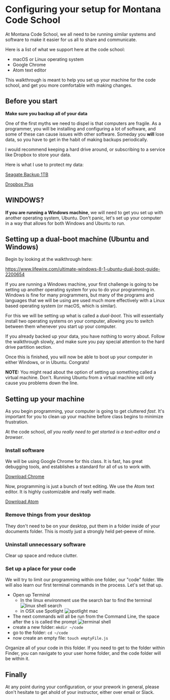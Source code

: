 # Configuring your setup for Montana Code School

At Montana Code School, we all need to be running similar systems and software to make it easier for us all to share and communicate.

Here is a list of what we support here at the code school:

* macOS or Linux operating system
* Google Chrome
* Atom text editor

This walkthrough is meant to help you set up your machine for the code school, and get you more comfortable with making changes.

## Before you start

**Make sure you backup all of your data**

One of the first myths we need to dispel is that computers are fragile. As a programmer, you will be installing and configuring a lot of software, and some of these can cause issues with other software. Someday you **will** lose data, so you have to get in the habit of making backups periodically.

I would recommend keeping a hard drive around, or subscribing to a service like Dropbox to store your data.

Here is what I use to protect my data:

[Seagate Backup 1TB](https://www.amazon.com/Seagate-Backup-Portable-External-STDR1000100/dp/B00H4XH5FY)

[Dropbox Plus](https://www.dropbox.com/upgrade)

## WINDOWS?

**If you are running a Windows machine**, we will need to get you set up with another operating system, Ubuntu. Don't panic, let's set up your computer in a way that allows for both Windows and Ubuntu to run.

## Setting up a dual-boot machine (Ubuntu and Windows)

Begin by looking at the walkthrough here:

https://www.lifewire.com/ultimate-windows-8-1-ubuntu-dual-boot-guide-2200654

If you are running a Windows machine, your first challenge is going to be setting up another operating system for you to do your programming in. Windows is fine for many programmers, but many of the programs and languages that we will be using are used much more effectively with a Linux based operating system (or macOS, which is similar).

For this we will be setting up what is called a *dual-boot*. This will essentially install two operating systems on your computer, allowing you to switch between them whenever you start up your computer.

If you already backed up your data, you have nothing to worry about. Follow the walkthrough slowly, and make sure you pay special attention to the hard drive partition section.

Once this is finished, you will now be able to boot up your computer in either Windows, or in Ubuntu. Congrats!

**NOTE:** You might read about the option of setting up something called a virtual machine. Don't. Running Ubuntu from a virtual machine will only cause you problems down the line.

## Setting up your machine

As you begin programming, your computer is going to get cluttered *fast*. It's important for you to clean up your machine before class begins to minimize frustration.

At the code school, *all you really need to get started is a text-editor and a browser*. 

### Install software

We will be using Google Chrome for this class. It is fast, has great debugging tools, and establishes a standard for all of us to work with.

[Download Chrome](https://www.google.com/chrome/browser/desktop/index.html)

Now, programming is just a bunch of text editing. We use the Atom text editor. It is highly customizable and really well made.

[Download Atom](https://atom.io/)

### Remove things from your desktop

They don't need to be on your desktop, put them in a folder inside of your documents folder. This is mostly just a strongly held pet-peeve of mine.

### Uninstall unnecessary software

Clear up space and reduce clutter.

### Set up a place for your code

We will try to limit our programming within one folder, our "code" folder. We will also learn our first terminal commands in the process. Let's set that up.

* Open up Terminal
  * In the linux environment use the search bar to find the terminal
   ![linux shell search](http://linuxbsdos.com/wp-content/uploads/2012/09/Shell.png)
  * in OSX use Spotlight
   ![spotlight mac](https://support.apple.com/library/APPLE/APPLECARE_ALLGEOS/Product_Help/en_US/PUBLIC_USERS/135122/S0071_SpotlightMenu.png)
* The next commands will all be run from the Command Line, the space after the `$` is called the prompt
   ![terminal shell](https://www.howtogeek.com/wp-content/uploads/2016/10/xansiweather-mac-terminal.png.pagespeed.gp+jp+jw+pj+ws+js+rj+rp+rw+ri+cp+md.ic.eKbZVGPsfl.png)
* create a new folder: `mkdir ~/code`
* go to the folder: `cd ~/code`
* now create an empty file: `touch emptyFile.js`

Organize all of your code in this folder. If you need to get to the folder within Finder, you can navigate to your user home folder, and the code folder will be within it.

## Finally

At any point during your configuration, or your prework in general, please don't hesitate to get ahold of your instructor, either over email or Slack.
